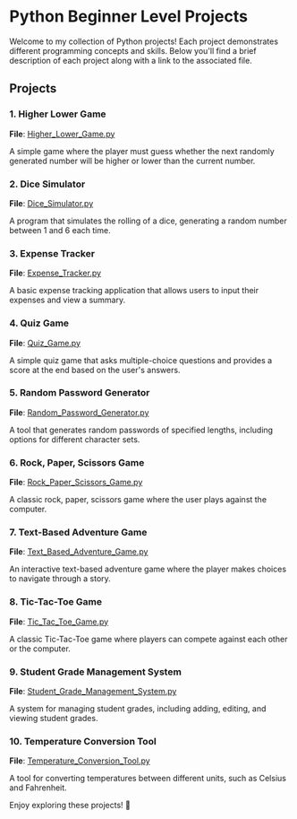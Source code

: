 # Python Beginner Level Projects

Welcome to my collection of Python projects! Each project demonstrates different programming concepts and skills. Below you'll find a brief description of each project along with a link to the associated file.

## Projects

### 1. Higher Lower Game
**File**: [Higher_Lower_Game.py](./Higher_Lower_Game.py)

A simple game where the player must guess whether the next randomly generated number will be higher or lower than the current number.

### 2. Dice Simulator
**File**: [Dice_Simulator.py](./Dice%20Simulator/Dice_Simulator.py)

A program that simulates the rolling of a dice, generating a random number between 1 and 6 each time.

### 3. Expense Tracker
**File**: [Expense_Tracker.py](./Expense%20Tracker/Expense_Tracker.py)

A basic expense tracking application that allows users to input their expenses and view a summary.

### 4. Quiz Game
**File**: [Quiz_Game.py](./Quiz%20Game/Quiz_Game.py)

A simple quiz game that asks multiple-choice questions and provides a score at the end based on the user's answers.

### 5. Random Password Generator
**File**: [Random_Password_Generator.py](./Random%20Password%20Generator/Random_Password_Generator.py)

A tool that generates random passwords of specified lengths, including options for different character sets.

### 6. Rock, Paper, Scissors Game
**File**: [Rock_Paper_Scissors_Game.py](./Rock%20Paper%20&%20Scissors%20Game/Rock_Paper_Scissors_Game.py)

A classic rock, paper, scissors game where the user plays against the computer.

### 7. Text-Based Adventure Game
**File**: [Text_Based_Adventure_Game.py](./Text-Based%20Adventure%20Game/Text_Based_Adventure_Game.py)

An interactive text-based adventure game where the player makes choices to navigate through a story.

### 8. Tic-Tac-Toe Game
**File**: [Tic_Tac_Toe_Game.py](./Tic-Tac-Toe%20Game/Tic_Tac_Toe_Game.py)

A classic Tic-Tac-Toe game where players can compete against each other or the computer.

### 9. Student Grade Management System
**File**: [Student_Grade_Management_System.py](./Student%20Grade%20Management%20System/Student_Grade_Management_System.py)

A system for managing student grades, including adding, editing, and viewing student grades.

### 10. Temperature Conversion Tool
**File**: [Temperature_Conversion_Tool.py](./Temperature%20Conversion%20Tool/Temperature_Conversion_Tool.py)

A tool for converting temperatures between different units, such as Celsius and Fahrenheit.

Enjoy exploring these projects! 🚀

